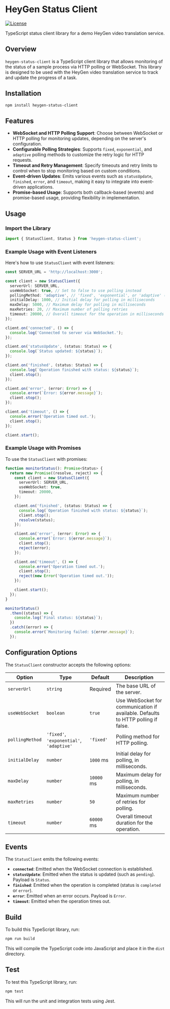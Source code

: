
# HeyGen Status Client

[![License](https://img.shields.io/badge/license-Apache%202-blue)](https://www.apache.org/licenses/LICENSE-2.0)

TypeScript status client library for a demo HeyGen video translation service.

## Overview

`heygen-status-client` is a TypeScript client library that allows monitoring of the status of a sample process via HTTP polling or WebSocket. This library is designed to be used with the HeyGen video translation service to track and update the progress of a task.

## Installation

```bash
npm install heygen-status-client
```

## Features

- **WebSocket and HTTP Polling Support**: Choose between WebSocket or HTTP polling for monitoring updates, depending on the server's configuration.
- **Configurable Polling Strategies**: Supports `fixed`, `exponential`, and `adaptive` polling methods to customize the retry logic for HTTP requests.
- **Timeout and Retry Management**: Specify timeouts and retry limits to control when to stop monitoring based on custom conditions.
- **Event-driven Updates**: Emits various events such as `statusUpdate`, `finished`, `error`, and `timeout`, making it easy to integrate into event-driven applications.
- **Promise-based Usage**: Supports both callback-based (events) and promise-based usage, providing flexibility in implementation.

## Usage

### Import the Library

```typescript
import { StatusClient, Status } from 'heygen-status-client';
```

### Example Usage with Event Listeners

Here's how to use `StatusClient` with event listeners:

```typescript
const SERVER_URL = 'http://localhost:3000';

const client = new StatusClient({
  serverUrl: SERVER_URL,
  useWebSocket: true, // Set to false to use polling instead
  pollingMethod: 'adaptive', // 'fixed', 'exponential', or 'adaptive' (used if useWebSocket is false)
  initialDelay: 1000, // Initial delay for polling in milliseconds
  maxDelay: 5000, // Maximum delay for polling in milliseconds
  maxRetries: 20, // Maximum number of polling retries
  timeout: 20000, // Overall timeout for the operation in milliseconds
});

client.on('connected', () => {
  console.log('Connected to server via WebSocket.');
});

client.on('statusUpdate', (status: Status) => {
  console.log(`Status updated: ${status}`);
});

client.on('finished', (status: Status) => {
  console.log(`Operation finished with status: ${status}`);
  client.stop();
});

client.on('error', (error: Error) => {
  console.error(`Error: ${error.message}`);
  client.stop();
});

client.on('timeout', () => {
  console.error('Operation timed out.');
  client.stop();
});

client.start();
```

### Example Usage with Promises

To use the `StatusClient` with promises:

```typescript
function monitorStatus(): Promise<Status> {
  return new Promise((resolve, reject) => {
    const client = new StatusClient({
      serverUrl: SERVER_URL,
      useWebSocket: true,
      timeout: 20000,
    });

    client.on('finished', (status: Status) => {
      console.log(`Operation finished with status: ${status}`);
      client.stop();
      resolve(status);
    });

    client.on('error', (error: Error) => {
      console.error(`Error: ${error.message}`);
      client.stop();
      reject(error);
    });

    client.on('timeout', () => {
      console.error('Operation timed out.');
      client.stop();
      reject(new Error('Operation timed out.'));
    });

    client.start();
  });
}

monitorStatus()
  .then((status) => {
    console.log(`Final status: ${status}`);
  })
  .catch((error) => {
    console.error(`Monitoring failed: ${error.message}`);
  });
```

## Configuration Options

The `StatusClient` constructor accepts the following options:

| Option          | Type     | Default | Description |
|-----------------|----------|---------|-------------|
| `serverUrl`     | `string` | Required | The base URL of the server. |
| `useWebSocket`  | `boolean` | `true` | Use WebSocket for communication if available. Defaults to HTTP polling if false. |
| `pollingMethod` | `'fixed'`, `'exponential'`, `'adaptive'` | `'fixed'` | Polling method for HTTP polling. |
| `initialDelay`  | `number` | `1000` ms | Initial delay for polling, in milliseconds. |
| `maxDelay`      | `number` | `10000` ms | Maximum delay for polling, in milliseconds. |
| `maxRetries`    | `number` | `50` | Maximum number of retries for polling. |
| `timeout`       | `number` | `60000` ms | Overall timeout duration for the operation. |

## Events

The `StatusClient` emits the following events:

- **`connected`**: Emitted when the WebSocket connection is established.
- **`statusUpdate`**: Emitted when the status is updated (such as `pending`). Payload is `Status`.
- **`finished`**: Emitted when the operation is completed (status is `completed` or `error`).
- **`error`**: Emitted when an error occurs. Payload is `Error`.
- **`timeout`**: Emitted when the operation times out.

## Build

To build this TypeScript library, run:

```bash
npm run build
```

This will compile the TypeScript code into JavaScript and place it in the `dist` directory.

## Test

To test this TypeScript library, run:

```bash
npm test
```

This will run the unit and integration tests using Jest.
